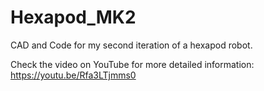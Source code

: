 # Hexapod_MK2
CAD and Code for my second iteration of a hexapod robot.

Check the video on YouTube for more detailed information: https://youtu.be/Rfa3LTjmms0
